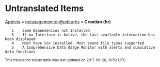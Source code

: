 # Untranslated Items
[Applets](../../../README.md) &#187; [netusagemonitor@pdcurtis](../README.md) &#187; **Croatian (hr)**

       1	Some Dependencies not Installed
       3	If no Interface is Active, the last available information has been displayed
       4	Must have Sox installed. Most sound file types supported
       5	A Comprehensive Data Usage Monitor with alerts and cumulative data functions

<sup>This translation status table was last updated on 2017-09-28, 16:52 UTC.</sup>
